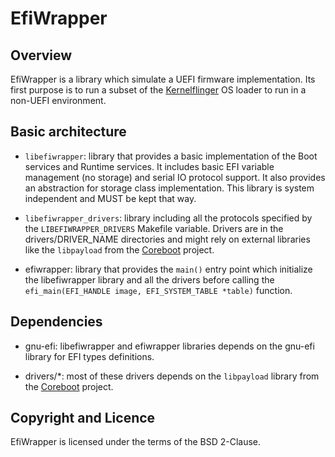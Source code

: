 EfiWrapper
==========

Overview
--------

EfiWrapper is a library which simulate a UEFI firmware
implementation. Its first purpose is to run a subset of the
[Kernelflinger](https://github.com/01org/kernelflinger/) OS loader to
run in a non-UEFI environment.

Basic architecture
------------------
* `libefiwrapper`: library that provides a basic implementation of the
  Boot services and Runtime services.  It includes basic EFI variable
  management (no storage) and serial IO protocol support. It also
  provides an abstraction for storage class implementation.  This
  library is system independent and MUST be kept that way.

* `libefiwrapper_drivers`: library including all the protocols
  specified by the `LIBEFIWRAPPER_DRIVERS` Makefile variable.  Drivers
  are in the drivers/DRIVER\_NAME directories and might rely on
  external libraries like the `libpayload` from the
  [Coreboot](https://www.coreboot.org/) project.

* efiwrapper: library that provides the `main()` entry point which
  initialize the libefiwrapper library and all the drivers before
  calling the `efi_main(EFI_HANDLE image, EFI_SYSTEM_TABLE *table)`
  function.

Dependencies
------------
* gnu-efi: libefiwrapper and efiwrapper libraries depends on the
  gnu-efi library for EFI types definitions.

* drivers/*: most of these drivers depends on the `libpayload` library
  from the [Coreboot](https://www.coreboot.org/) project.

Copyright and Licence
---------------------
EfiWrapper is licensed under the terms of the BSD 2-Clause.
